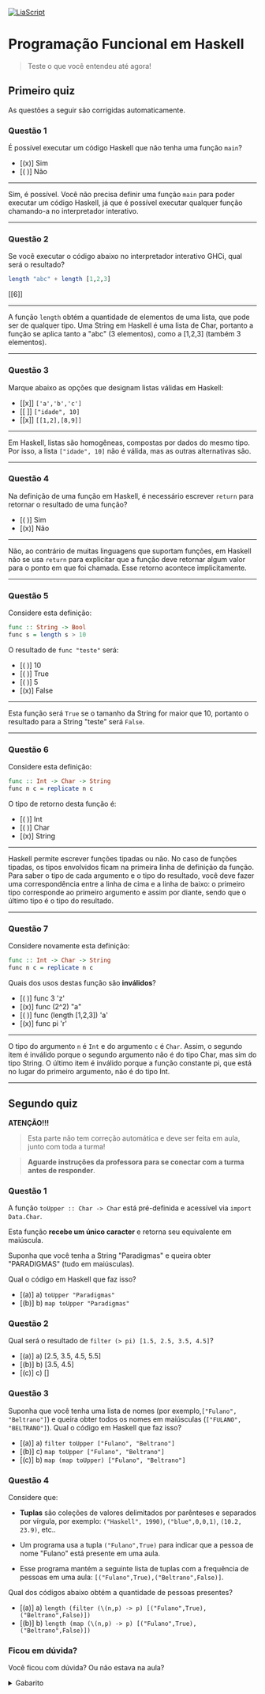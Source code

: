 <!--
author:   Andrea Charão

email:    andrea@inf.ufsm.br

version:  0.0.1

language: PT-BR

narrator: Brazilian Portuguese Female

comment:  Material de apoio para a disciplina
          ELC117 - Paradigmas de Programação
          da Universidade Federal de Santa Maria

translation: English  translations/English.md

link:     https://cdn.jsdelivr.net/chartist.js/latest/chartist.min.css

script:   https://cdn.jsdelivr.net/chartist.js/latest/chartist.min.js



-->

<!--
nvm use v14.21.1
liascript-devserver --input README.md --port 3001 --live
https://liascript.github.io/course/?https://raw.githubusercontent.com/AndreaInfUFSM/elc117-2025b/master/classes/05/README.md
-->

[![LiaScript](https://raw.githubusercontent.com/LiaScript/LiaScript/master/badges/course.svg)](https://liascript.github.io/course/?https://raw.githubusercontent.com/AndreaInfUFSM/elc117-2025b/main/classes/05/README.md)


# Programação Funcional em Haskell

> Teste o que você entendeu até agora!

## Primeiro quiz

As questões a seguir são corrigidas automaticamente.





### Questão 1 


É possível executar um código Haskell que não tenha uma função `main`?

- [(x)] Sim
- [( )] Não
******************************************************

Sim, é possível. Você não precisa definir uma função `main` para poder executar um código Haskell, já que é possível executar qualquer função chamando-a no interpretador interativo.

*******************************************************





### Questão 2


Se você executar o código abaixo no interpretador interativo GHCi, qual será o resultado?

```haskell
length "abc" + length [1,2,3]
```

[[6]]
******************************************************

A função `length` obtém a quantidade de elementos de uma lista, que pode ser de qualquer tipo. Uma String em Haskell é uma lista de Char, portanto a função se aplica tanto a "abc" (3 elementos), como a [1,2,3] (também 3 elementos).

*******************************************************




### Questão 3


Marque abaixo as opções que designam listas válidas em Haskell:

- [[x]] `['a','b','c']`
- [[ ]] `["idade", 10]`
- [[x]] `[[1,2],[8,9]]`
******************************************************

Em Haskell, listas são homogêneas, compostas por dados do mesmo tipo. Por isso, a lista `["idade", 10]` não é válida, mas as outras alternativas são.

*******************************************************



### Questão 4


Na definição de uma função em Haskell, é necessário escrever `return` para retornar o resultado de uma função?

- [( )] Sim
- [(x)] Não
******************************************************

Não, ao contrário de muitas linguagens que suportam funções, em Haskell não se usa `return` para explicitar que a função deve retornar algum valor para o ponto em que foi chamada. Esse retorno acontece implicitamente.

*******************************************************



### Questão 5


Considere esta definição:

``` haskell
func :: String -> Bool 
func s = length s > 10
```

O resultado de `func "teste"` será:

- [( )] 10
- [( )] True
- [( )] 5
- [(x)] False
******************************************************

Esta função será `True` se o tamanho da String for maior que 10, portanto o resultado para a String "teste" será `False`.

*******************************************************



### Questão 6


Considere esta definição:

``` haskell
func :: Int -> Char -> String
func n c = replicate n c
```

O tipo de retorno desta função é:

- [( )] Int
- [( )] Char
- [(x)] String
******************************************************

Haskell permite escrever funções tipadas ou não. No caso de funções tipadas, os tipos envolvidos ficam na primeira linha de definição da função. Para saber o tipo de cada argumento e o tipo do resultado, você deve fazer uma correspondência entre a linha de cima e a linha de baixo: o primeiro tipo corresponde ao primeiro argumento e assim por diante, sendo que o último tipo é o tipo do resultado.

*******************************************************



### Questão 7



Considere novamente esta definição:

``` haskell
func :: Int -> Char -> String
func n c = replicate n c
```

Quais dos usos destas função são **inválidos**?

- [( )] func 3 'z'
- [(x)] func (2^2) "a"
- [( )] func (length [1,2,3]) 'a'
- [(x)] func pi 'r'
******************************************************

O tipo do argumento `n` é `Int` e do argumento `c` é `Char`. Assim, o segundo item é inválido porque o segundo argumento não é do tipo Char, mas sim do tipo String. O último item é inválido porque a função constante pi, que está no lugar do primeiro argumento, não é do tipo Int. 

*******************************************************




## Segundo quiz

**ATENÇÃO!!!**

> Esta parte não tem correção automática e deve ser feita em aula, junto com toda a turma! 

> **Aguarde instruções da professora para se conectar com a turma antes de responder**.


### Questão 1



A função `toUpper :: Char -> Char` está pré-definida e acessível via `import Data.Char`.

Esta função **recebe um único caracter** e retorna seu equivalente em maiúscula.

Suponha que você tenha a String "Paradigmas" e queira obter "PARADIGMAS" (tudo em maiúsculas). 

Qual o código em Haskell que faz isso?


- [(a)] a) `toUpper "Paradigmas"`
- [(b)] b) `map toUpper "Paradigmas"`





### Questão 2


Qual será o resultado de `filter (> pi) [1.5, 2.5, 3.5, 4.5]`?

- [(a)] a) [2.5, 3.5, 4.5, 5.5]
- [(b)] b) [3.5, 4.5]
- [(c)] c) []





### Questão 3



Suponha que você tenha uma lista de nomes (por exemplo,`["Fulano", "Beltrano"]`) e queira obter todos os nomes em maiúsculas (`["FULANO", "BELTRANO"]`).  Qual o código em Haskell que faz isso?


- [(a)] a) `filter toUpper ["Fulano", "Beltrano"]`
- [(b)] c) `map toUpper ["Fulano", "Beltrano"]`
- [(c)] b) `map (map toUpper) ["Fulano", "Beltrano"]`





### Questão 4

Considere que: 

- **Tuplas** são coleções de valores delimitados por parênteses e separados por vírgula, por exemplo: `("Haskell", 1990)`, `("blue",0,0,1)`, `(10.2, 23.9)`, etc..

- Um programa usa a tupla `("Fulano",True)` para indicar que a pessoa de nome "Fulano" está presente em uma aula. 

- Esse programa mantém a seguinte lista de tuplas com a frequência de pessoas em uma aula: `[("Fulano",True),("Beltrano",False)]`. 

Qual dos códigos abaixo obtém a quantidade de pessoas presentes?


- [(a)] a) `length (filter (\(n,p) -> p) [("Fulano",True),("Beltrano",False)])`
- [(b)] b) `length (map (\(n,p) -> p) [("Fulano",True),("Beltrano",False)])`




### Ficou em dúvida?

Você ficou com dúvida? Ou não estava na aula?


<details>
<summary>Gabarito</summary>
<p>1b: Você precisa usar map para aplicar toUpper a cada caracter da String</p>
<p>2a: Este filter aplica a condição (> pi) a cada elemento da lista, selecionando 3.5 e 4.5, que são maiores que 3.14159</p>
<p>3c: Note que toUpper se aplica a um único Char. Uma String é uma lista de Char, ou seja [Char]. Aqui neste exemplo, temos uma lista de String, ou seja [String] ou \[\[Char\]\]. Por isso, o (map toUpper) mais interno corresponde a uma conversão de uma única String para maiúscula, e o map mais externo aplica o map interno a cada String da lista de String.</p>
<p>4a: Para selecionar os alunos presentes, aplicamos filter. O resultado será uma lista somente com alunos presentes (p == True), que será passada para length, que retornará o número de elementos. A condição neste filter usa uma sintaxe desconhecida até então, mas note que conhecer isso não é imprescindível para resolver esta questão, pois a única diferença entre as opções é o uso de map ou filter.</p>    
</details> 
